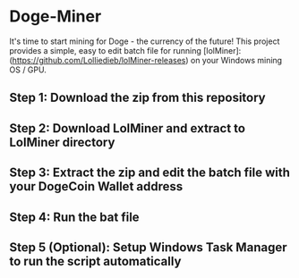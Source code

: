 # Doge-Miner
It's time to start mining for Doge - the currency of the future! This project provides a simple, easy to edit batch file for running [lolMiner]:(https://github.com/Lolliedieb/lolMiner-releases) on your Windows mining OS / GPU. 

## Step 1: Download the zip from this repository

## Step 2: Download LolMiner and extract to LolMiner directory

## Step 3: Extract the zip and edit the batch file with your DogeCoin Wallet address

## Step 4: Run the bat file

## Step 5 (Optional): Setup Windows Task Manager to run the script automatically
